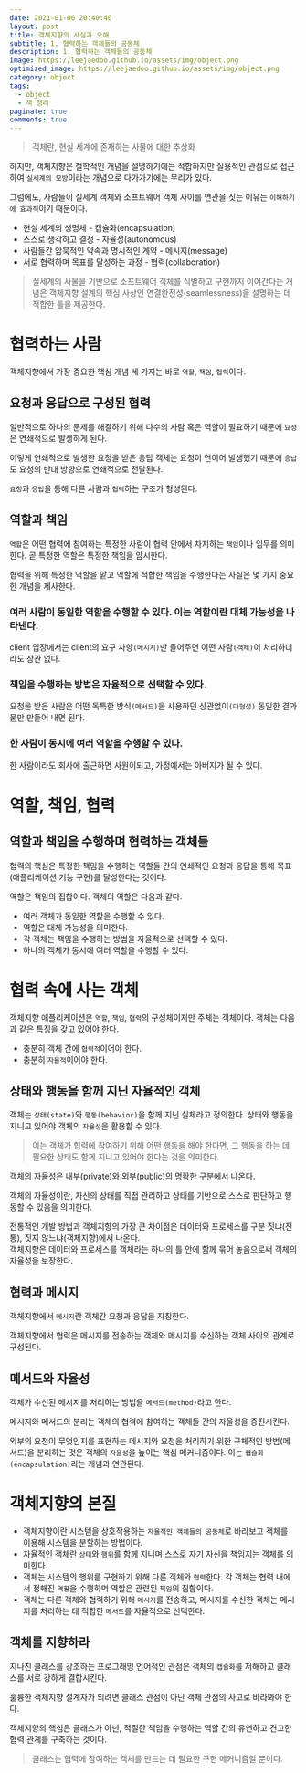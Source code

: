 ```yaml
---
date: 2021-01-06 20:40:40
layout: post
title: 객체지향의 사실과 오해
subtitle: 1. 협력하는 객체들의 공동체
description: 1. 협력하는 객체들의 공동체
image: https://leejaedoo.github.io/assets/img/object.png
optimized_image: https://leejaedoo.github.io/assets/img/object.png
category: object
tags:
  - object
  - 책 정리
paginate: true
comments: true
---
```

> 객체란, 현실 세계에 존재하는 사물에 대한 추상화

하지만, 객체지향은 철학적인 개념을 설명하기에는 적합하지만 실용적인 관점으로 접근하여 `실세계의 모방`이라는 개념으로 다가가기에는 무리가 있다. 

그럼에도, 사람들이 실세계 객체와 소프트웨어 객체 사이를 연관을 짓는 이유는 `이해하기에 효과적`이기 때문이다.

* 현실 세계의 생명체 - 캡슐화(encapsulation)
* 스스로 생각하고 결정 - 자율성(autonomous)
* 사람들간 암묵적인 약속과 명시적인 계약 - 메시지(message)
* 서로 협력하며 목표를 달성하는 과정 - 협력(collaboration)

> 실세계의 사물을 기반으로 소프트웨어 객체를 식별하고 구현까지 이어간다는 개념은 객체지향 설계의 핵심 사상인 연결완전성(seamlessness)을 설명하는 데 적합한 틀을 제공한다.

# 협력하는 사람
객체지향에서 가장 중요한 핵심 개념 세 가지는 바로 `역할`, `책임`, `협력`이다.
## 요청과 응답으로 구성된 협력
일반적으로 하나의 문제를 해결하기 위해 다수의 사람 혹은 역할이 필요하기 때문에 `요청`은 연쇄적으로 발생하게 된다.

이렇게 연쇄적으로 발생한 요청을 받은 응답 객체는 요청이 연이어 발생했기 때문에 `응답`도 요청의 반대 방향으로 연쇄적으로 전달된다.

`요청`과 `응답`을 통해 다른 사람과 `협력`하는 구조가 형성된다.

## 역할과 책임
`역할`은 어떤 협력에 참여하는 특정한 사람이 협력 안에서 차지하는 `책임`이나 임무를 의미한다. 곧 특정한 역할은 특정한 책임을 암시한다.

협력을 위해 특정한 역할을 맡고 역할에 적합한 책임을 수행한다는 사실은 몇 가지 중요한 개념을 제사한다.

### 여러 사람이 동일한 역할을 수행할 수 있다. 이는 역할이란 대체 가능성을 나타낸다. 
client 입장에서는 client의 요구 사항`(메시지)`만 들어주면 어떤 사람`(객체)`이 처리하더라도 상관 없다.
### 책임을 수행하는 방법은 자율적으로 선택할 수 있다.
요청을 받은 사람은 어떤 독특한 방식`(메서드)`을 사용하던 상관없이`(다형성)` 동일한 결과물만 만들어 내면 된다.
### 한 사람이 동시에 여러 역할을 수행할 수 있다.
한 사람이라도 회사에 출근하면 사원이되고, 가정에서는 아버지가 될 수 있다.

# 역할, 책임, 협력
## 역할과 책임을 수행하며 협력하는 객체들
협력의 핵심은 특정한 책임을 수행하는 역할들 간의 연쇄적인 요청과 응답을 통해 목표(애플리케이션 기능 구현)를 달성한다는 것이다.

역할은 책임의 집합이다. 객체의 역할은 다음과 같다.

* 여러 객체가 동일한 역할을 수행할 수 있다.
* 역할은 대체 가능성을 의미한다.
* 각 객체는 책임을 수행하는 방법을 자율적으로 선택할 수 있다.
* 하나의 객체가 동시에 여러 역할을 수행할 수 있다.

# 협력 속에 사는 객체
객체지향 애플리케이션은 `역할`, `책임`, `협력`의 구성체이지만 주체는 객체이다. 객체는 다음과 같은 특징을 갖고 있어야 한다.

* 충분히 객체 간에 `협력적`이어야 한다.
* 충분히 `자율적`이어야 한다.

## 상태와 행동을 함께 지닌 자율적인 객체
객체는 `상태(state)`와 `행동(behavior)`을 함께 지닌 실체라고 정의한다. 상태와 행동을 지니고 있어야 객체의 `자율성`을 활용할 수 있다.
> 이는 객체가 협력에 참여하기 위해 어떤 행동을 해야 한다면, 그 행동을 하는 데 필요한 상태도 함께 지니고 있어야 한다는 것을 의미한다.

객체의 자율성은 내부(private)와 외부(public)의 명확한 구분에서 나온다.

객체의 자율성이란, 자신의 상태를 직접 관리하고 상태를 기반으로 스스로 판단하고 행동할 수 있음을 의미한다.

전통적인 개발 방법과 객체지향의 가장 큰 차이점은 데이터와 프로세스를 구분 짓냐(전통), 짓지 않느냐(객체지향)에서 나온다.<br>
객체지향은 데이터와 프로세스를 객체라는 하나의 틀 안에 함께 묶어 놓음으로써 객체의 자율성을 보장한다.

## 협력과 메시지
객체지향에서 `메시지`란 객체간 요청과 응답을 지칭한다.

객체지향에서 협력은 메시지를 전송하는 객체와 메시지를 수신하는 객체 사이의 관계로 구성된다.

## 메서드와 자율성
객체가 수신된 메시지를 처리하는 방법을 `메서드(method)`라고 한다.

메시지와 메서드의 분리는 객체의 협력에 참여하는 객체들 간의 자율성을 증진시킨다.

외부의 요청이 무엇인지를 표현하는 메시지와 요청을 처리하기 위한 구체적인 방법(메서드)을 분리하는 것은 객체의 `자율성`을 높이는 핵심 메커니즘이다. 이는 `캡슐화(encapsulation)`라는 개념과 연관된다.

# 객체지향의 본질
* 객체지향이란 시스템을 상호작용하는 `자율적인 객체들의 공동체`로 바라보고 객체를 이용해 시스템을 분할하는 방법이다.
* 자율적인 객체란 `상태`와 `행위`를 함께 지니며 스스로 자기 자신을 책임지는 객체를 의미한다.
* 객체는 시스템의 행위를 구현하기 위해 다른 객체와 `협력`한다. 각 객체는 협력 내에서 정해진 `역할`을 수행하며 역할은 관련된 `책임`의 집합이다.
* 객체는 다른 객체와 협력하기 위해 `메시지`를 전송하고, 메시지를 수신한 객체는 메시지를 처리하는 데 적합한 `메서드`를 자율적으로 선택한다.

## 객체를 지향하라
지나친 클래스를 강조하는 프로그래밍 언어적인 관점은 객체의 `캡슐화`를 저해하고 클래스를 서로 강하게 결합시킨다.

훌륭한 객체지향 설계자가 되려면 클래스 관점이 아닌 객체 관점의 사고로 바라봐야 한다.

객체지향의 핵심은 클래스가 아닌, 적절한 책임을 수행하는 역할 간의 유연하고 견고한 협력 관계를 구축하는 것이다.

> 클래스는 협력에 참여하는 객체를 만드는 데 필요한 구현 메커니즘일 뿐이다.
